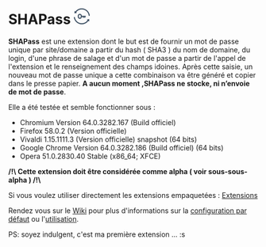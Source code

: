 # SHAPass ![SHAPass](https://github.com/jpcrevoisier/SHAPass/blob/master/lock32.png)

**SHAPass** est une extension dont le but est de fournir un mot de passe unique par site/domaine a partir du hash ( SHA3 ) du nom de domaine, du login, d'une phrase de salage et d'un mot de passe a partir de l'appel de l'extension et le renseignement des champs idoines. Après cette saisie, un nouveau mot de passe unique a cette combinaison va être généré et copier dans le presse papier.
**A aucun moment ,SHAPass ne stocke, ni n’envoie de mot de passe**.

Elle a été testée et semble fonctionner sous : 
 - Chromium Version 64.0.3282.167 (Build officiel)
 - Firefox 58.0.2 (Version officielle)
 - Vivaldi 1.15.1111.3 (Version officielle) snapshot  (64 bits)
 - Google Chrome Version 64.0.3282.186 (Build officiel) (64 bits)
 - Opera 51.0.2830.40 Stable (x86_64; XFCE)

 

**/!\ Cette extension doit être considérée comme alpha ( voir sous-sous-alpha ) /!\\**

Si vous voulez utiliser directement les extensions empaquetées : [Extensions](https://github.com/jpcrevoisier/SHAPass/wiki/Extensions)

Rendez vous sur le [Wiki](https://github.com/jpcrevoisier/SHAPass/wiki) pour plus d'informations sur la [configuration par défaut](https://github.com/jpcrevoisier/SHAPass/wiki/Configuration-par-d%C3%A9faut) ou l'[utilisation](https://github.com/jpcrevoisier/SHAPass/wiki/Utilisation).

PS: soyez indulgent, c'est ma première extension ... :s
